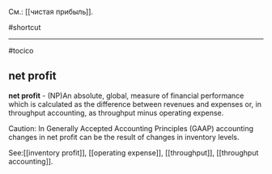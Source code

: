 См.: [[чистая прибыль]].

#shortcut




<hr/>

#tocico

## net profit

<b>net profit</b> - (NP)An absolute, global, measure of financial performance which is calculated as the difference between revenues and expenses or, in throughput accounting, as throughput minus operating expense. 


Caution: In Generally Accepted Accounting Principles (GAAP) accounting changes in net profit can be the result of changes in inventory levels.




See:[[inventory profit]], [[operating expense]], [[throughput]], [[throughput accounting]].
